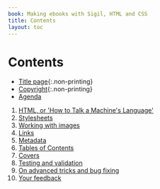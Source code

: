 ```yaml
---
book: Making ebooks with Sigil, HTML and CSS
title: Contents
layout: toc
---
```


# Contents

*	[Title page](0-1-titlepage.html){:.non-printing}
*	[Copyright](0-2-copyright.html){:.non-printing}
*	[Agenda](0-4-agenda.html)

1.	[HTML, or 'How to Talk a Machine's Language'](1-html.html)
2.	[Stylesheets](2-stylesheets.html)
3.	[Working with images](3-images.html)
4.	[Links](4-links.html)
5.	[Metadata](5-metadata.html)
6.	[Tables of Contents](6-contents.html)
7.	[Covers](7-covers.html)
8.	[Testing and validation](8-testing.html)
9.	[On advanced tricks and bug fixing](9-bugs.html)
10.	[Your feedback](10-feedback.html)
